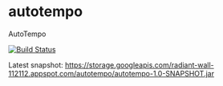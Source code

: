 # autotempo
AutoTempo

[![Build Status](https://travis-ci.org/dst-hackathon/autotempo.svg)](https://travis-ci.org/dst-hackathon/autotempo)

Latest snapshot: https://storage.googleapis.com/radiant-wall-112112.appspot.com/autotempo/autotempo-1.0-SNAPSHOT.jar
